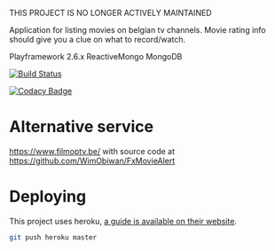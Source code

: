 THIS PROJECT IS NO LONGER ACTIVELY MAINTAINED

Application for listing movies on belgian tv channels. Movie rating info should give you a clue on what to record/watch.

Playframework 2.6.x
ReactiveMongo
MongoDB

[![Build Status](https://travis-ci.org/francisdb/belgiantv.png?branch=master)](https://travis-ci.org/francisdb/belgiantv)

[![Codacy Badge](https://www.codacy.com/project/badge/4901ab784fc54ebe866f5613fa9f8450)](https://www.codacy.com/public/francisdb/belgiantv)

# Alternative service

<https://www.filmoptv.be/>
with source code at https://github.com/WimObiwan/FxMovieAlert

# Deploying

This project uses heroku, [a guide is available on their website](https://devcenter.heroku.com/articles/getting-started-with-scala).


```bash
git push heroku master
```
